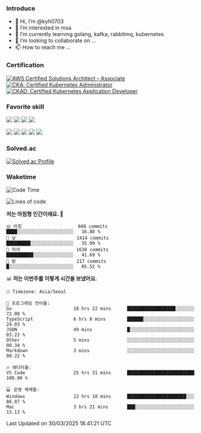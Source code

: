 ### Introduce

<!---
kyh0703/kyh0703 is a ✨ special ✨ repository because its `README.md` (this file) appears on your GitHub profile.
You can click the Preview link to take a look at your changes.
--->

- 👋 Hi, I’m @kyh0703
- 👀 I’m interested in msa
- 🌱 I’m currently learning golang, kafka, rabbitmq, kubernetes
- 💞️ I’m looking to collaborate on ...
- 📫 How to reach me ...

### Certification

<!--START_SECTION:badges-->
[![AWS Certified Solutions Architect – Associate](https://images.credly.com/size/110x110/images/0e284c3f-5164-4b21-8660-0d84737941bc/image.png)](http://www.credly.com/badges/09892086-1381-46b2-bf2d-b67c96fef65f "AWS Certified Solutions Architect – Associate")
[![CKA: Certified Kubernetes Administrator](https://images.credly.com/size/110x110/images/8b8ed108-e77d-4396-ac59-2504583b9d54/cka_from_cncfsite__281_29.png)](http://www.credly.com/badges/fdcd089e-c598-4c77-8383-73de53513b4b "CKA: Certified Kubernetes Administrator")
[![CKAD: Certified Kubernetes Application Developer](https://images.credly.com/size/110x110/images/cc8adc83-1dc6-4d57-8e20-22171247e052/blob)](http://www.credly.com/badges/d01db81e-fc4f-489b-bd4f-3439d9fe33aa "CKAD: Certified Kubernetes Application Developer")
<!--END_SECTION:badges-->

### Favorite skill

<img src="https://img.shields.io/badge/C-000000?style=flat&logo=c&logoColor=A8B9CC" /> <img src="https://img.shields.io/badge/C++-000000?style=flat&logo=c%2B%2B&logoColor=00599C" /> <img src="https://img.shields.io/badge/Go-000000?style=flat&logo=go&logoColor=00ADD8" /> <img src="https://img.shields.io/badge/nodejs-000000?style=flat&logo=node.js&logoColor=A8B9CC" />

<img src="https://img.shields.io/badge/Docker-000000?style=flat&logo=docker&logoColor=2496ED"/> <img src="https://img.shields.io/badge/Kubernetes-000000?style=flat&logo=kubernetes&logoColor=326CE5"/> <img src="https://img.shields.io/badge/rancher-000000?style=flat&logo=rancher&logoColor=0075A8"/> <img src="https://img.shields.io/badge/harbor-000000?style=flat&logo=harbor&logoColor=60B932"/> <img src="https://img.shields.io/badge/ceph-000000?style=flat&logo=ceph&logoColor=EF5C55"/>

### Solved.ac

[![Solved.ac Profile](http://mazassumnida.wtf/api/generate_badge?boj=kyh0703)](https://solved.ac/kyh0703)

### Waketime

<!--START_SECTION:waka-->
![Code Time](http://img.shields.io/badge/Code%20Time-4%2C070%20hrs%206%20mins-blue)

![Lines of code](https://img.shields.io/badge/%EC%A0%80%EB%8A%94%20%EC%97%AC%ED%83%9C%EA%B9%8C%EC%A7%80%20-12.3%20million%20%EC%A4%84%EC%9D%98%20%EC%BD%94%EB%93%9C%EB%A5%BC%20%EC%9E%91%EC%84%B1%ED%96%88%EC%96%B4%EC%9A%94.-blue)

**저는 아침형 인간이에요. 🐤** 

```text
🌞 아침                     660 commits         ████░░░░░░░░░░░░░░░░░░░░░   16.80 % 
🌆 낮　                     1414 commits        █████████░░░░░░░░░░░░░░░░   35.99 % 
🌃 저녁                     1638 commits        ██████████░░░░░░░░░░░░░░░   41.69 % 
🌙 밤　                     217 commits         █░░░░░░░░░░░░░░░░░░░░░░░░   05.52 % 
```


📊 **저는 이번주를 이렇게 시간을 보냈어요.** 

```text
🕑︎ Timezone: Asia/Seoul

💬 프로그래밍 언어들: 
Go                       18 hrs 22 mins      ██████████████████░░░░░░░   72.00 % 
TypeScript               6 hrs 8 mins        ██████░░░░░░░░░░░░░░░░░░░   24.03 % 
JSON                     49 mins             █░░░░░░░░░░░░░░░░░░░░░░░░   03.22 % 
Other                    5 mins              ░░░░░░░░░░░░░░░░░░░░░░░░░   00.34 % 
Markdown                 3 mins              ░░░░░░░░░░░░░░░░░░░░░░░░░   00.22 % 

🔥 에디터들: 
VS Code                  25 hrs 31 mins      █████████████████████████   100.00 % 

💻 운영 체제들: 
Windows                  22 hrs 10 mins      ██████████████████████░░░   86.87 % 
Mac                      3 hrs 21 mins       ███░░░░░░░░░░░░░░░░░░░░░░   13.13 % 
```


 Last Updated on 30/03/2025 18:41:21 UTC
<!--END_SECTION:waka-->
